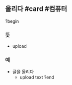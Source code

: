 ## 올리다 #card #컴퓨터
?begin
### 뜻
- upload
### 예
- 글을 올리다
	- upload text
?end
<!--SR:!2025-05-17,205,310-->